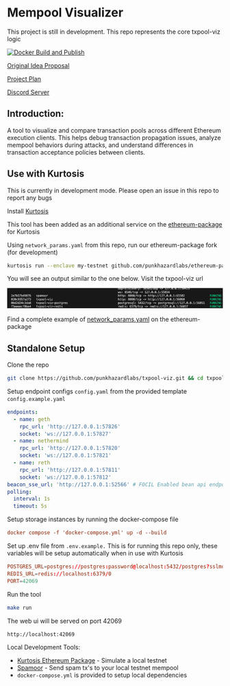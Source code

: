 # Mempool Visualizer

This project is still in development. This repo represents the core txpool-viz logic

[![Docker Build and Publish](https://github.com/punkhazardlabs/txpool-viz/actions/workflows/docker.yml/badge.svg)](https://github.com/punkhazardlabs/txpool-viz/actions/workflows/docker.yml)

[Original Idea Proposal](https://github.com/ethpandaops/tooling-wishlist/blob/master/open-ideas/txpool-viz.md)

[Project Plan](https://github.com/punkhazardlabs/txpool-viz/wiki)

[Discord Server](https://discord.gg/kq6YXwCzDs)

## Introduction:
A tool to visualize and compare transaction pools across different Ethereum execution clients. This helps debug transaction propagation issues, analyze mempool behaviors during attacks, and understand differences in transaction acceptance policies between clients.

## Use with Kurtosis

This is currently in development mode. Please open an issue in this repo to report any bugs

Install [Kurtosis](https://docs.kurtosis.com/)

This tool has been added as an additional service on the [ethereum-package](https://github.com/ethpandaops/ethereum-package) for Kurtosis

Using `network_params.yaml` from this repo, run our ethereum-package fork (for development)

```bash
kurtosis run --enclave my-testnet github.com/punkhazardlabs/ethereum-package@ndeto/feat/add-txpool-viz --args-file network_params.yaml
```

You will see an output similar to the one below. Visit the txpool-viz url

![Sample Output](doc/output.png)

Find a complete example of [network_params.yaml](https://github.com/ethpandaops/ethereum-package/blob/main/network_params.yaml) on the ethereum-package

## Standalone Setup

Clone the repo

```bash
git clone https://github.com/punkhazardlabs/txpool-viz.git && cd txpool-viz
```

Setup endpoint configs `config.yaml` from the provided template `config.example.yaml`

```yaml
endpoints:
  - name: geth
    rpc_url: 'http://127.0.0.1:57826'
    socket: 'ws://127.0.0.1:57827'
  - name: nethermind
    rpc_url: 'http://127.0.0.1:57820'
    socket: 'ws://127.0.0.1:57821'
  - name: reth
    rpc_url: 'http://127.0.0.1:57811'
    socket: 'ws://127.0.0.1:57812'
beacon_sse_url: 'http://127.0.0.1:52566' # FOCIL Enabled bean api endpoint. Leave blank if not needed
polling:
  interval: 1s
  timeout: 5s
```

Setup storage instances by running the docker-compose file

```conf
docker compose -f 'docker-compose.yml' up -d --build 
```

Set up .env file from `.env.example.` This is for running this repo only, these variables will be setup automatically when in use with Kurtosis


```conf
POSTGRES_URL=postgres://postgres:password@localhost:5432/postgres?sslmode=disable
REDIS_URL=redis://localhost:6379/0
PORT=42069
```

Run the tool

```bash
make run
```

The web ui will be served on port 42069

```
http://localhost:42069
```

Local Development Tools:
- [Kurtosis Ethereum Package](https://github.com/ethpandaops/ethereum-package) - Simulate a local testnet
- [Spamoor](https://github.com/ethpandaops/spamoor) - Send spam tx's to your local testnet mempool
- `docker-compose.yml` is provided to setup local dependencies
